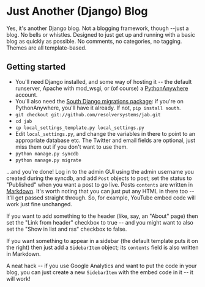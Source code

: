 Just Another (Django) Blog
==========================

Yes, it's another Django blog.  Not a blogging framework, though --just a blog.
No bells or whistles.  Designed to just get up and running with a basic blog as
quickly as possible.  No comments, no categories, no tagging.  Themes are all
template-based.

Getting started
---------------

* You'll need Django installed, and some way of hosting it -- the default
  runserver, Apache with mod_wsgi, or (of course) a
  [PythonAnywhere](http://www.pythonanywhere.com) account.
* You'll also need the
  [South Django migrations package](http://south.aeracode.org/): if you're on
  PythonAnywhere, you'll have it already. If not, `pip install south`.
* `git checkout git://github.com/resolversystems/jab.git`
* `cd jab`
* `cp local_settings_template.py local_settings.py`
* Edit `local_settings.py`, and change the variables in there to point to an
  appropriate database etc.  The Twitter and email fields are optional, just
  miss them out if you don't want to use them.
* `python manage.py syncdb`
* `python manage.py migrate`

...and you're done!  Log in to the admin GUI using the admin username you
created during the syncdb, and add `Post` objects to post; set the status to
"Published" when you want a post to go live.  Posts `contents` are written
in [Markdown](http://daringfireball.net/projects/markdown/syntax).  It's worth
noting that you can just put any HTML in there too -- it'll get passed straight
through.  So, for example, YouTube embed code will work just fine unchanged.

If you want to add something to the header (like, say, an "About" page) then set
the "Link from header" checkbox to true -- and you might want to also set the
"Show in list and rss" checkbox to false.

If you want something to appear in a sidebar (the default template puts it on
the right) then just add a `SidebarItem` object; its `contents` field is also
written in Markdown.

A neat hack -- if you use Google Analytics and want to put the code in your
blog, you can just create a new `SidebarItem` with the embed code in it -- it
will work!
